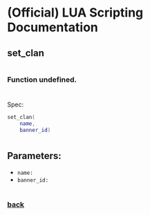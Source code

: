 
# (Official) LUA Scripting Documentation

## set_clan
#
### Function undefined.
#
Spec:
```lua
set_clan(
	name,
	banner_id)
```
#
## Parameters:
- `name:` 
- `banner_id:` 
#  

### [back](../other)
